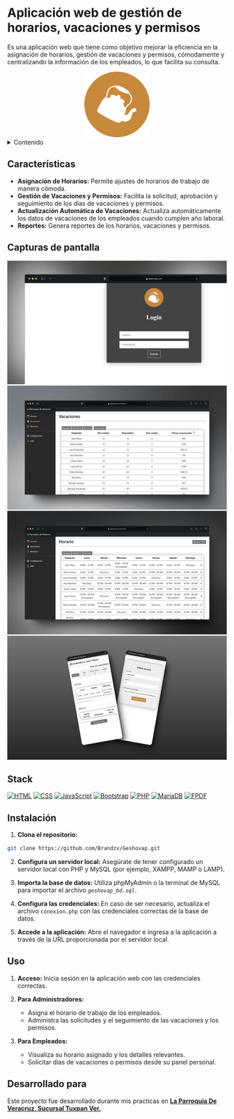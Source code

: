 # Aplicación web de gestión de horarios, vacaciones y permisos

Es una aplicación web que tiene como objetivo mejorar la eficiencia en la asignación
de horarios, gestión de vacaciones y permisos, cómodamente y centralizando la
información de los empleados, lo que facilita su consulta.

<div align="center">
   <a href="https://github.com/Brandzv/Geshovap">
     <img width="150px" src="https://github.com/Brandzv/Geshovap/blob/main/img/logo.png" alt="Logo" />
   </a>
</div>

<details>
<summary>Contenido</summary>

-   [Características](#características)
-   [Capturas de pantalla](#capturas-de-pantalla)
-   [Stack](#stack)
-   [Instalación](#instalación)
-   [Uso](#uso)
-   [Desarrollado para](#desarrollado-para)

</details>

## Características

-   **Asignación de Horarios:** Permite ajustes de horarios de trabajo de manera cómoda.
-   **Gestión de Vacaciones y Permisos:** Facilita la solicitud, aprobación y seguimiento de los días de vacaciones y permisos.
-   **Actualización Automática de Vacaciones:** Actualiza automáticamente los datos de vacaciones de los empleados cuando cumplen año laboral.
-   **Reportes:** Genera reportes de los horarios, vacaciones y permisos.

## Capturas de pantalla

![Login](https://github.com/Brandzv/Geshovap/blob/main/img/ReadMeResource/658532978651.jpg)
![vacaciones](https://github.com/Brandzv/Geshovap/blob/main/img/ReadMeResource/986167452345.jpg)
![horario](https://github.com/Brandzv/Geshovap/blob/main/img/ReadMeResource/737435675678.jpg)
![panelEmpleadoMovil](https://github.com/Brandzv/Geshovap/blob/main/img/ReadMeResource/856345642354.jpg)

## Stack

[![HTML][html-badge]][html-url]
[![CSS][css-badge]][css-url]
[![JavaScript][js-badge]][js-url]
[![Bootstrap][bootstrap-badge]][bootstrap-url]
[![PHP][php-badge]][php-url]
[![MariaDB][mariadb-badge]][mariadb-url]
[![FPDF][fpdf-badge]][fpdf-url]

[html-url]: https://developer.mozilla.org/en-US/docs/Web/HTML
[html-badge]: https://img.shields.io/badge/HTML-E34F26?style=for-the-badge&logo=html5&logoColor=white
[css-url]: https://developer.mozilla.org/en-US/docs/Web/CSS
[css-badge]: https://img.shields.io/badge/CSS-1572B6?style=for-the-badge&logo=css3&logoColor=white
[js-url]: https://developer.mozilla.org/en-US/docs/Web/JavaScript
[js-badge]: https://img.shields.io/badge/JavaScript-323330?style=for-the-badge&logo=javascript&logoColor=yellow
[bootstrap-url]: https://getbootstrap.com/
[bootstrap-badge]: https://img.shields.io/badge/Bootstrap-563D7C?style=for-the-badge&logo=bootstrap&logoColor=white
[php-url]: https://www.php.net/
[php-badge]: https://img.shields.io/badge/PHP-8.2.12-777BB4?style=for-the-badge&logo=php&logoColor=white
[mariadb-url]: https://www.mysql.com/
[mariadb-badge]: https://img.shields.io/badge/MariaDB-10.4.32-4479A1?style=for-the-badge&logo=mariadb&logoColor=white
[fpdf-url]: http://www.fpdf.org/
[fpdf-badge]: https://img.shields.io/badge/FPDF-1.86-blue?style=for-the-badge&logo=data:image/png;base64,iVBORw0KGgoAAAANSUhEUgAAACAAAAAgCAIAAAD8GO2jAAAAA3NCSVQICAjb4U/gAAAAFElEQVQ4T2NkYGB8Y9JwAHZAPACMggAAw4C2RCZAAAAABJRU5ErkJggg==&logoColor=white

## Instalación

1. **Clona el repositorio:**

```bash
git clone https://github.com/Brandzv/Geshovap.git
```

2. **Configura un servidor local:**
   Asegúrate de tener configurado un servidor local con PHP y MySQL (por ejemplo, XAMPP, MAMP o LAMP).

3. **Importa la base de datos:**
   Utiliza phpMyAdmin o la terminal de MySQL para importar el archivo _`geshovap_bd.sql`_.

4. **Configura las credenciales:**
   En caso de ser necesario, actualiza el archivo `conexion.php` con las credenciales correctas de la base de datos.

5. **Accede a la aplicación:**
   Abre el navegador e ingresa a la aplicación a través de la URL proporcionada por el servidor local.

## Uso

1. **Acceso:** Inicia sesión en la aplicación web con las credenciales correctas.
2. **Para Administradores:**

    - Asigna el horario de trabajo de los empleados.
    - Administra las solicitudes y el seguimiento de las vacaciones y los permisos.

3. **Para Empleados:**

    - Visualiza su horario asignado y los detalles relevantes.
    - Solicitar días de vacaciones o permisos desde su panel personal.

## Desarrollado para

Este proyecto fue desarrollado durante mis practicas en [**La Parroquia De Veracruz, Sucursal Tuxpan Ver.**](https://laparroquiadeveracruz.com/)
